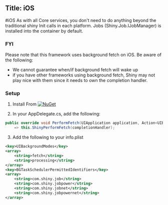 Title: iOS
---

#iOS
As with all Core services, you don't need to do anything beyond the traditional shiny Init calls in each platform.  Jobs (Shiny.Job.IJobManager) is installed into the container by default.

### FYI
Please note that this framework uses background fetch on iOS.  Be aware of the following:
* We cannot guarantee when/if background fetch will wake up
* if you have other frameworks using background fetch, Shiny may not play nice with them since it needs to own the completion handler.

### Setup
1. Install From [![NuGet](https://img.shields.io/nuget/v/Shiny.Core.svg?maxAge=2592000)](https://www.nuget.org/packages/Shiny.Core/)

2. In your AppDelegate.cs, add the following:

```csharp
public override void PerformFetch(UIApplication application, Action<UIBackgroundFetchResult> completionHandler) 
    => this.ShinyPerformFetch(completionHandler);
```

3. Add the following to your info.plist
```xml
<key>UIBackgroundModes</key>
<array>
    <string>fetch</string>
    <string>processing</string>
</array>
<key>BGTaskSchedulerPermittedIdentifiers</key>
<array>
    <string>com.shiny.job</string>
    <string>com.shiny.jobpower</string>
    <string>com.shiny.jobnet</string>
    <string>com.shiny.jobpowernet</string>
</array>
```
